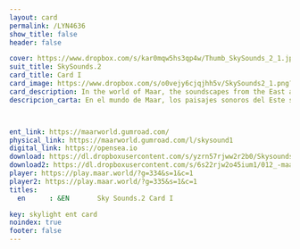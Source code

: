 ```yaml
---
layout: card
permalink: /LYN4636
show_title: false
header: false

cover: https://www.dropbox.com/s/kar0mqw5hs3qp4w/Thumb_SkySounds_2_1.jpg?raw=1
suit_title: SkySounds.2
card_title: Card I
card_image: https://www.dropbox.com/s/o0vejy6cjqjhh5v/SkySounds2_1.png?raw=1
card_description: In the world of Maar, the soundscapes from the East are a reflection of the diverse cultures and traditions that have shaped the land. From the soothing melodies of the rivers to the rhythmic beats of the drums, the sounds of the East are a testament to the rich history and heritage of this region. However, as the land has changed and developed, so too have the soundscapes. The once harmonious melodies have been replaced by the hum of machinery and the drone of traffic, a reminder of the impact of modernization on the natural world. They work to preserve traditional soundscapes and incorporate them into their modern lives, creating a unique blend of the old and the new, and a reminder of the importance of integration.
descripcion_carta: En el mundo de Maar, los paisajes sonoros del Este son un reflejo de las diversas culturas y tradiciones que han dado forma a la tierra. Desde las melodías relajantes de los ríos hasta los ritmos de los tambores, los sonidos del Este son un testimonio de la rica historia y herencia de esta región. Sin embargo, a medida que la tierra ha cambiado y se ha desarrollado, también lo han hecho los paisajes sonoros. Las melodías armoniosas de antaño han sido reemplazadas por el zumbido de la maquinaria y el murmullo del tráfico, recordatorio del impacto de la modernización en el mundo natural. Trabajan para preservar los paisajes sonoros tradicionales e incorporarlos en sus vidas modernas, creando una mezcla única de lo antiguo y lo nuevo, y un recordatorio de la importancia de la integración.



ent_link: https://maarworld.gumroad.com/
physical_link: https://maarworld.gumroad.com/l/skysound1
digital_link: https://opensea.io
download: https://dl.dropboxusercontent.com/s/yzrn57rjww2r2b0/Skysounds-2-I.wav?raw=1
download2: https://dl.dropboxusercontent.com/s/6s22rjw2o45ium1/012_-maar-sky-sounds.2-card_I.wav?raw=1  
player: https://play.maar.world/?g=334&s=1&c=1
player2: https://play.maar.world/?g=335&s=1&c=1
titles:
  en      : &EN       Sky Sounds.2 Card I

key: skylight ent card 
noindex: true
footer: false
---
```

